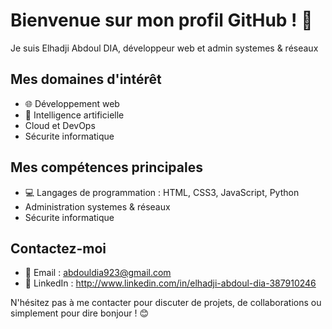 # Bienvenue sur mon profil GitHub ! 👋

Je suis Elhadji Abdoul DIA, développeur web et admin systemes & réseaux 
## Mes domaines d'intérêt

- 🌐 Développement web
- 🤖 Intelligence artificielle 
- Cloud et DevOps
- Sécurite informatique

## Mes compétences principales

- 💻 Langages de programmation : HTML, CSS3, JavaScript, Python
-  Administration systemes & réseaux
- Sécurite informatique

## Contactez-moi

- 📧 Email : abdouldia923@gmail.com
- 💬 LinkedIn : http://www.linkedin.com/in/elhadji-abdoul-dia-387910246

N'hésitez pas à me contacter pour discuter de projets, de collaborations ou simplement pour dire bonjour ! 😊
